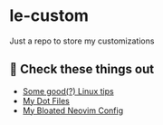 # le-custom
Just a repo to store my customizations

## 🎇 Check these things out

- [Some good(?) Linux tips](GoodToKnowLinux.md)
- [My Dot Files](dotfiles/)
- [My Bloated Neovim Config](dotfiles/.config/nvim)
